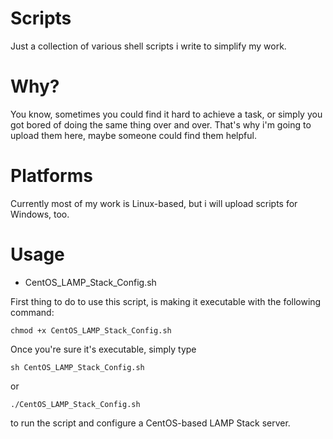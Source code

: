 # Scripts
Just a collection of various shell scripts i write to simplify my work.

# Why?

You know, sometimes you could find it hard to achieve a task, or simply you got bored of doing the same thing over and over.
That's why i'm going to upload them here, maybe someone could find them helpful.

# Platforms

Currently most of my work is Linux-based, but i will upload scripts for Windows, too.

# Usage

* CentOS_LAMP_Stack_Config.sh

First thing to do to use this script, is making it executable with the following command:

`chmod +x CentOS_LAMP_Stack_Config.sh`

Once you're sure it's executable, simply type

`sh CentOS_LAMP_Stack_Config.sh`

or

`./CentOS_LAMP_Stack_Config.sh`

to run the script and configure a CentOS-based LAMP Stack server.

